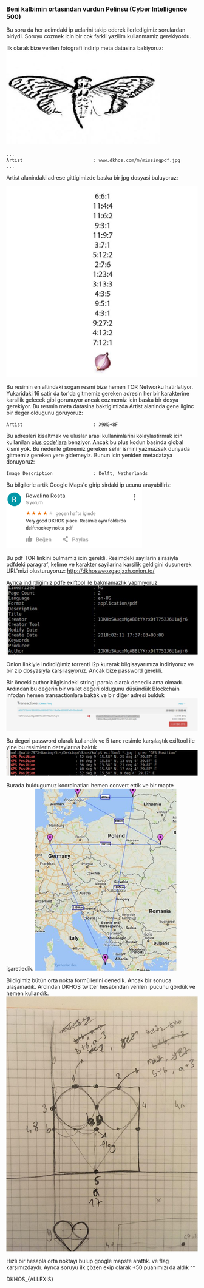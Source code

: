 ### Beni kalbimin ortasından vurdun Pelinsu (Cyber Intelligence 500)
Bu soru da her adimdaki ip uclarini takip ederek ilerledigimiz sorulardan biriydi. Soruyu cozmek icin bir cok farkli yazilim kullanmamiz gerekiyordu.

Ilk olarak bize verilen fotografi indirip meta datasina bakiyoruz:
![kelebek](kelebek.jpg)

```
...
Artist                          : www.dkhos.com/m/missingpdf.jpg
...
```

Artist alanindaki adrese gittigimizde baska bir jpg dosyasi buluyoruz:

![missingpdf](missingpdf.jpg)

Bu resimin en altindaki sogan resmi bize hemen TOR Networku hatirlatiyor. Yukaridaki 16 satir da tor'da gitmemiz gereken adresin her bir karakterine karsilik gelecek gibi gorunuyor ancak cozmemiz icin baska bir dosya gerekiyor.
Bu resmin meta datasina baktigimizda Artist alaninda gene ilginc bir deger oldugunu goruyoruz:
```
Artist                          : X9WG+8F
```
Bu adresleri kisaltmak ve uluslar arasi kullanimlarini kolaylastirmak icin kullanilan [plus code'lara](https://plus.codes) benziyor. Ancak bu plus kodun basinda global kismi yok. Bu nedenle gitmemiz gereken sehir ismini yazmazsak dunyada gitmemiz gereken yere gidemeyiz. Bunun icin yeniden metadataya donuyoruz:
```
Image Description               : Delft, Netherlands
```

Bu bilgilerle artik Google Maps'e girip sirdaki ip ucunu arayabiliriz:
![comment](comment.png)


Bu pdf TOR linkini bulmamiz icin gerekli. Resimdeki sayilarin sirasiyla pdfdeki paragraf, kelime ve karakter sayilarina karsilik geldigini dusunerek URL'mizi olusturuyoruz: http://dkhosweozgaqjxxh.onion.to/

Ayrıca indirdiğimiz pdfe exiftool ile bakmamazlık yapmıyoruz
![comment](author.jpg)

Onion linkiyle indirdiğimiz torrenti i2p kurarak bilgisayarımıza indiriyoruz ve bir zip dosyasıyla karşılaşıyoruz. Ancak bize password gerekli.

Bir önceki author bilgisindeki stringi parola olarak denedik ama olmadı. Ardından bu değerin bir wallet değeri oldugunu düşündük
Blockchain infodan hemen transactionlara baktık ve bir diğer adresi bulduk
![password](password.jpg) 

Bu degeri password olarak kullandık ve 5 tane resimle karşılaştık exiftool ile yine bu resimlerin detaylarına baktık
![coordinates](coordinates.jpg) 

Burada buldugumuz koordinatları hemen convert ettik ve bir mapte işaretledik.
![map](map.jpg) 

Bildigimiz bütün orta nokta formüllerini denedik. Ancak bir sonuca ulaşamadık. Ardından DKHOS twitter hesabından verilen ipucunu gördük ve hemen kullandık.
![ipucu](ipucu.jpg) 

Hızlı bir hesapla orta noktayı bulup google mapste arattık. ve flag karşımızdaydı. Ayrıca soruyu ilk çözen ekip olarak +50 puanımızı da aldık ^^

DKHOS_{ALLEXIS}

